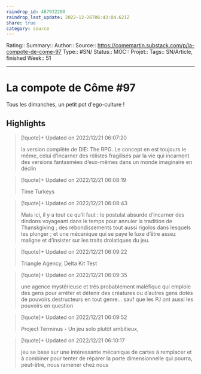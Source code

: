 ```yaml
---
raindrop_id: 487932280
raindrop_last_update: 2022-12-26T06:43:04.621Z
share: true
category: source
---
```


Rating::
Summary:: 
Author::
Source:: https://comemartin.substack.com/p/la-compote-de-come-97
Type:: #SN/
Status:: 
MOC::
Projet:: 
Tags:: SN/Article, finished
Week:: 51

***
# La compote de Côme #97

Tous les dimanches, un petit pot d'ego-culture !

## Highlights

> [!quote]+ Updated on 2022/12/21 06:07:20
>
> la version complète de DIE: The RPG. Le concept en est toujours le même, celui d’incarner des rôlistes fragilisés par la vie qui incarnent des versions fantasmées d’eux-mêmes dans un monde imaginaire en déclin

> [!quote]+ Updated on 2022/12/21 06:08:19
>
> Time Turkeys

> [!quote]+ Updated on 2022/12/21 06:08:43
>
> Mais ici, il y a tout ce qu’il faut : le postulat absurde d’incarner des dindons voyageant dans le temps pour annuler la tradition de Thanskgiving ; des rebondissements tout aussi rigolos dans lesquels les plonger ; et une mécanique qui se paye le luxe d’être assez maligne et d’insister sur les traits drolatiques du jeu.

> [!quote]+ Updated on 2022/12/21 06:09:22
>
> Triangle Agency, Delta Kit Test

> [!quote]+ Updated on 2022/12/21 06:09:35
>
> une agence mystérieuse et très probablement maléfique qui emploie des gens pour arrêter et détenir des créatures ou d’autres gens dotés de pouvoirs destructeurs en tout genre… sauf que les PJ ont aussi les pouvoirs en question

> [!quote]+ Updated on 2022/12/21 06:09:52
>
> Project Terminus - Un jeu solo plutôt ambitieux,

> [!quote]+ Updated on 2022/12/21 06:10:17
>
> jeu se base sur une intéressante mécanique de cartes à remplacer et à combiner pour tenter de réparer la porte dimensionnelle qui pourra, peut-être, nous ramener chez nous
